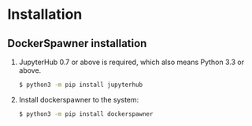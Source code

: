 # Installation

## DockerSpawner installation

1. JupyterHub 0.7 or above is required, which also means Python 3.3 or above.

	```bash
	$ python3 -m pip install jupyterhub
	```

2. Install dockerspawner to the system:

	```bash
	$ python3 -m pip install dockerspawner
	```

